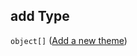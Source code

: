 ## add Type

`object[]` ([Add a new theme](generic-properties-topics-properties-add-topic-add-a-new-theme.md))
